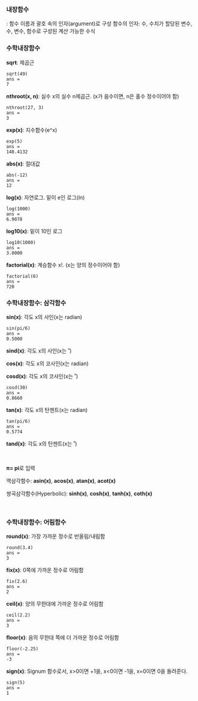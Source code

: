 ### 내장함수
: 함수 이름과 괄호 속의 인자(argument)로 구성
함수의 인자: 수, 수치가 할당된 변수, 수, 변수, 함수로 구성된 계산 가능한 수식

### 수학내장함수

**sqrt**: 제곱근
```
sqrt(49)
ans =
7
```
**nthroot(x, n)**: 실수 x의 실수 n제곱근. (x가 음수이면, n은 홀수 정수이어야 함)
```
nthroot(27, 3)
ans =
3
```
**exp(x)**: 지수함수(e^x)
```
exp(5)
ans =
148.4132
```
**abs(x)**: 절대값
```
abs(-12)
ans =
12
```
**log(x)**: 자연로그. 밑이 e인 로그(ln)
```
log(1000)
ans =
6.9078
```
**log10(x)**: 밑이 10인 로그
```
log10(1000)
ans =
3.0000
```
**factorial(x)**: 계승함수 x!. (x는 양의 정수이어야 함)
```
factorial(6)
ans =
720
```
### 수학내장함수: 삼각함수

**sin(x)**: 각도 x의 사인(x는 radian)
```
sin(pi/6)
ans =
0.5000
```
**sind(x)**: 각도 x의 사인(x는 ˚)

**cos(x)**: 각도 x의 코사인(x는 radian)

**cosd(x)**: 각도 x의 코사인(x는 ˚)
```
cosd(30)
ans =
0.8660
```
**tan(x)**: 각도 x의 탄젠트(x는 radian)
```
tan(pi/6)
ans =
0.5774
```
**tand(x)**: 각도 x의 탄젠트(x는 ˚)

<br>

**π= pi**로 입력

역삼각함수: **asin(x)**, **acos(x)**, **atan(x)**, **acot(x)**

쌍곡삼각함수(Hyperbolic): **sinh(x)**, **cosh(x)**, **tanh(x)**, **coth(x)**

<br>

### 수학내장함수: 어림함수

**round(x)**: 가장 가까운 정수로 반올림/내림함
```
round(3.4)
ans =
3
```
**fix(x)**: 0쪽에 가까운 정수로 어림함
```
fix(2.6)
ans =
2
```
**ceil(x)**: 양의 무한대에 가까운 정수로 어림함
```
ceil(2.2)
ans =
3
```
**floor(x)**: 음의 무한대 쪽에 더 가까운 정수로 어림함
```
floor(-2.25)
ans =
-3
```
**sign(x)**: Signum 함수로서, x>0이면 +1을, x<0이면 -1을, x=0이면 0을 돌려준다.
```
sign(5)
ans =
1
```






